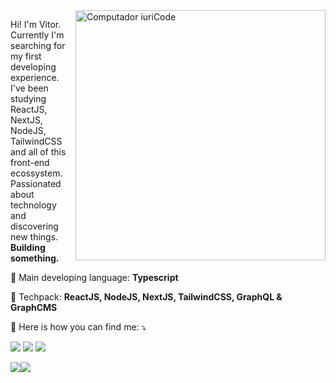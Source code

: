 <img src="https://raw.githubusercontent.com/MicaelliMedeiros/micaellimedeiros/master/image/computer-illustration.png" min-width="400px" max-width="400px" width="400px" align="right" alt="Computador iuriCode">

<p align="left"> 
  Hi! I'm Vitor. Currently I'm searching for my first developing experience. I've been studying ReactJS, NextJS, NodeJS, TailwindCSS and all of this front-end ecossystem. Passionated about technology and discovering new things. <strong>Building something.</strong> 
</p>

<p align="left">
  🦄 Main developing language: <strong>Typescript</strong>
</p>

<p align="left">
  💼 Techpack: <strong>ReactJS, NodeJS, NextJS, TailwindCSS, GraphQL & GraphCMS</strong>
</p>

<p align="left">
  💌 Here is how you can find me: ⤵️
</p>

<p align="left">
  <a href="mailto:reqfvitor@gmail.com" alt="Gmail">
  <img src="https://img.shields.io/badge/-Gmail-FF0000?style=flat-square&labelColor=FF0000&logo=gmail&logoColor=white&link=rqfvitor@gmail.com" /></a>

  <a href="https://linkedin.com/in/vitor2806" alt="Linkedin">
  <img src="https://img.shields.io/badge/-Linkedin-0e76a8?style=flat-square&logo=Linkedin&logoColor=white&link=https://linkedin.com/in/vitor2806" /></a>
  
  
  <a href="https://vitorrafael.vercel.app" alt="Portfolio">
  <img src="https://img.shields.io/badge/-portfolio-blueviolet?style=flat-square&link=https://vitorrafael.vercel.app" /></a>
 

  </p>
  

<div style="display: flex; flex-direction: row;">
 <img class="img" src="https://github-readme-stats.vercel.app/api?username=vitor2806&show_icons=true&theme=radical" />
 <img class="img" src="https://github-readme-stats.vercel.app/api/top-langs/?username=vitor2806&theme=radical&layout=compact" />
</div>

